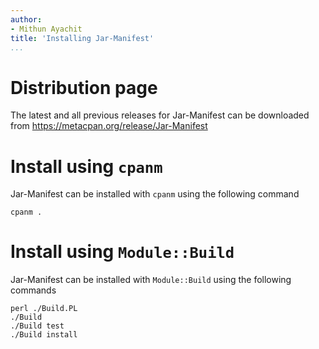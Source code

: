 ```yaml
---
author:
- Mithun Ayachit
title: 'Installing Jar-Manifest'
...
```


# Distribution page

The latest and all previous releases for Jar-Manifest can be downloaded
from https://metacpan.org/release/Jar-Manifest

# Install using `cpanm`

Jar-Manifest can be installed with `cpanm` using the following command

    cpanm .

# Install using `Module::Build`

Jar-Manifest can be installed with `Module::Build` using the following
commands

    perl ./Build.PL
    ./Build
    ./Build test
    ./Build install
